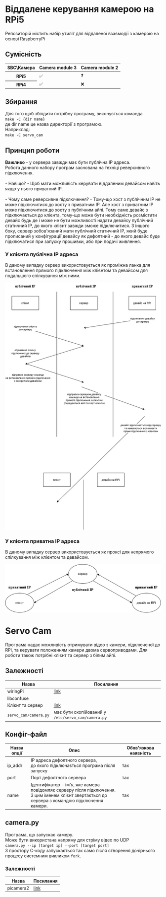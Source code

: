 <h1>Віддалене керування камерою на RPi5</h1>
<p>Репозиторій містить набір утиліт для віддаленої взаємодії з камерою на основі RaspberryPi</p>

<h2>Сумісність</h2>
<table>
    <thead>
        <tr>
            <th>SBC\Камера</th>
            <th>Camera module 3</th>
            <th>Camera module 2</th>
        </tr>
    </thead>
    <tbody>
        <tr>
            <th>RPi5</th>
            <td>✅</td>
            <td>❓</td>
        </tr>
        <tr>
            <th>RPi4</th>
            <td>✅</td>
            <td>❌</td>
        </tr>
    </tbody>
</table>

<h2>Збирання</h2>
<p>Для того щоб збілдити потрібну програму, виконується команда<br>
<code>make -C {dir name}</code><br>
де dir name це назва директорії з програмою.<br>
Наприклад:<br>
<code>make -C servo_cam</code></p>

<h2>Принцип роботи</h2>
<p><b>Важливо</b> - у сервера завжди має бути публічна IP адреса.<br>
Робота данного набору програм заснована на техніці реверсивного підключення.<br><br>
- Навіщо? - Щоб мати можливість керувати віддаленим девайсом навіть якщо у нього приватний IP.<br><br>
- Чому саме реверсивне підключення? - Тому-що хост з публічним IP не може підключитися до хосту з приватним IP. Але хост з приватним IP може підключитися до хосту з публічним айпі. Тому саме девайс з підключається до клієнта, тому-що може бути необхідність розмістити девайс будь де і може не бути можливості надати девайсу публічний статичний IP, до якого клієнт завжди зможе підключитися. З іншого боку, сервер зобов'язаний мати публічний статичний IP, який буде прописаний у конфігурації девайсу як дефолтний - до якого девайс буде підключатися при запуску прошивки, або при подачі живлення.</p>
<h3>У клієнта публічна IP адреса</h3>
<p>В даному випадку сервер використовується як проміжна ланка для встановлення прямого підключення між клієнтом та девайсом для подальшого спілкування між ними.</p>
<img src="rpi_remote_pub.jpg"/>
<h3>У клієнта приватна IP адреса</h3>
<p>В даному випадку сервер використовується як проксі для непрямого спілкування між клієнтом та девайсом.</p>
<img src="rpi_remote_private.jpg"/>

<h1>Servo Cam</h1>
<p>Програма надає можливість отримувати відео з камери, підключеної до RPi, та керувати положенням камери двома сервоприводами. Для роботи також потрібні клієнт та сервер з білим айпі.</p>

<h2>Залежності</h2>
<table>
    <thead>
        <tr>
            <th>Назва</th>
            <th>Посилання</th>
        </tr>
    </thead>
    <tbody>
        <tr>
            <td>wiringPi</td>
            <td><a href=https://github.com/WiringPi/WiringPi/releases>link</a></td>
        </tr>
        <tr>
            <td>libconfuse</td>
            <td></td>
        </tr>
        <tr>
            <td>Клієнт та сервер</td>
            <td><a href=https://github.com/oleksandr-valentirov/remote_cam_app>link</a></td>
        </tr>
        <tr>
            <td><code>servo_cam/camera.py</code></td>
            <td>має бути скопійований у <code>/etc/servo_cam/camera.py</code></td>
        </tr>
    </tbody>
</table>

<h2>Конфіг-файл</h2>
<table>
    <thead>
        <tr>
            <th>Назва опції</th>
            <th>Опис</th>
            <th>Обов'язкова наявність</th>
        </tr>
    </thead>
    <tbody>
        <tr>
            <td>ip_addr</td>
            <td>IP адреса дефолтного сервера,<br>до якого підключається програма після запуску</td>
            <td>так</td>
        </tr>
        <tr>
            <td>port</td>
            <td>Порт дефолтного сервера</td>
            <td>так</td>
        </tr>
        <tr>
            <td>name</td>
            <td>Ідентифікатор - ім'я, яке камера повідомляє серверу після підключення.<br> З цим іменем клієнт звертається до сервера з командою підключення камери.</td>
            <td>так</td>
        </tr>
    </tbody>
</table>

<h2>camera.py</h2>
<p>Програма, що запускає камеру.<br>
Може бути використана напряму для стріму відео по UDP<br>
<code>camera.py --ip [target ip] --port [target port]</code><br>
З простору С-коду запускається так само після створення дочірнього процесу системним викликом <code>fork</code>.</p>

<h3>Залежності</h3>
<table>
    <thead>
        <tr>
            <th>Назва</th>
            <th>Посилання</th>
        </tr>
    </thead>
    <tbody>
        <tr>
            <td>picamera2</td>
            <td><a href="https://datasheets.raspberrypi.com/camera/picamera2-manual.pdf">link</a></td>
        </tr>
    </tbody>
</table>
